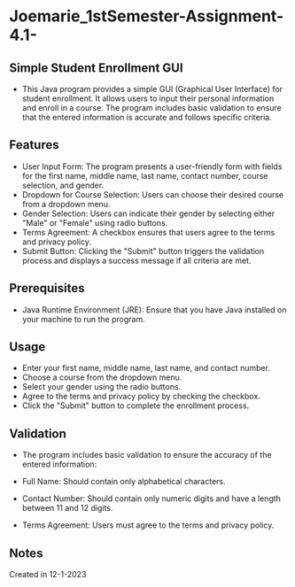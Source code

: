 # Joemarie_1stSemester-Assignment-4.1-

## Simple Student Enrollment GUI
- This Java program provides a simple GUI (Graphical User Interface) for student enrollment. It allows users to input their personal information and enroll in a course. The program includes basic validation to ensure that the entered information is accurate and follows specific criteria.

## Features
- User Input Form: The program presents a user-friendly form with fields for the first name, middle name, last name, contact number, course selection, and gender.
- Dropdown for Course Selection: Users can choose their desired course from a dropdown menu.
- Gender Selection: Users can indicate their gender by selecting either "Male" or "Female" using radio buttons.
- Terms Agreement: A checkbox ensures that users agree to the terms and privacy policy.
- Submit Button: Clicking the "Submit" button triggers the validation process and displays a success message if all criteria are met.

## Prerequisites
- Java Runtime Environment (JRE): Ensure that you have Java installed on your machine to run the program.

## Usage
- Enter your first name, middle name, last name, and contact number.
- Choose a course from the dropdown menu.
- Select your gender using the radio buttons.
- Agree to the terms and privacy policy by checking the checkbox.
- Click the "Submit" button to complete the enrollment process.

## Validation
- The program includes basic validation to ensure the accuracy of the entered information:

- Full Name: Should contain only alphabetical characters.
- Contact Number: Should contain only numeric digits and have a length between 11 and 12 digits.
- Terms Agreement: Users must agree to the terms and privacy policy.

## Notes
Created in 12-1-2023
